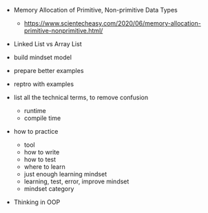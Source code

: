 - Memory Allocation of Primitive, Non-primitive Data Types
    - https://www.scientecheasy.com/2020/06/memory-allocation-primitive-nonprimitive.html/

- Linked List vs Array List  

- build mindset model
- prepare better examples
- reptro with examples
- list all the technical terms, to remove confusion
    - runtime
    - compile time  
- how to practice
    - tool
    - how to write
    - how to test
    - where to learn
    - just enough learning mindset
    - learning, test, error, improve mindset
    - mindset category

- Thinking in OOP